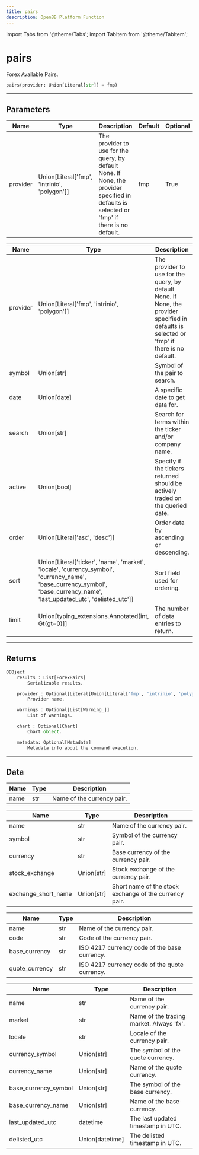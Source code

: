 ```yaml
---
title: pairs
description: OpenBB Platform Function
---
```


import Tabs from '@theme/Tabs';
import TabItem from '@theme/TabItem';

# pairs

Forex Available Pairs.

```python wordwrap
pairs(provider: Union[Literal[str]] = fmp)
```

---

## Parameters

<Tabs>
<TabItem value="standard" label="Standard">

| Name | Type | Description | Default | Optional |
| ---- | ---- | ----------- | ------- | -------- |
| provider | Union[Literal['fmp', 'intrinio', 'polygon']] | The provider to use for the query, by default None. If None, the provider specified in defaults is selected or 'fmp' if there is no default. | fmp | True |
</TabItem>

<TabItem value='polygon' label='polygon'>

| Name | Type | Description | Default | Optional |
| ---- | ---- | ----------- | ------- | -------- |
| provider | Union[Literal['fmp', 'intrinio', 'polygon']] | The provider to use for the query, by default None. If None, the provider specified in defaults is selected or 'fmp' if there is no default. | fmp | True |
| symbol | Union[str] | Symbol of the pair to search. | None | True |
| date | Union[date] | A specific date to get data for. | 2023-10-10 | True |
| search | Union[str] | Search for terms within the ticker and/or company name. |  | True |
| active | Union[bool] | Specify if the tickers returned should be actively traded on the queried date. | True | True |
| order | Union[Literal['asc', 'desc']] | Order data by ascending or descending. | asc | True |
| sort | Union[Literal['ticker', 'name', 'market', 'locale', 'currency_symbol', 'currency_name', 'base_currency_symbol', 'base_currency_name', 'last_updated_utc', 'delisted_utc']] | Sort field used for ordering. |  | True |
| limit | Union[typing_extensions.Annotated[int, Gt(gt=0)]] | The number of data entries to return. | 1000 | True |
</TabItem>

</Tabs>

---

## Returns

```python wordwrap
OBBject
    results : List[ForexPairs]
        Serializable results.

    provider : Optional[Literal[Union[Literal['fmp', 'intrinio', 'polygon'], NoneType]]
        Provider name.

    warnings : Optional[List[Warning_]]
        List of warnings.

    chart : Optional[Chart]
        Chart object.

    metadata: Optional[Metadata]
        Metadata info about the command execution.
```

---

## Data

<Tabs>
<TabItem value="standard" label="Standard">

| Name | Type | Description |
| ---- | ---- | ----------- |
| name | str | Name of the currency pair. |
</TabItem>

<TabItem value='fmp' label='fmp'>

| Name | Type | Description |
| ---- | ---- | ----------- |
| name | str | Name of the currency pair. |
| symbol | str | Symbol of the currency pair. |
| currency | str | Base currency of the currency pair. |
| stock_exchange | Union[str] | Stock exchange of the currency pair. |
| exchange_short_name | Union[str] | Short name of the stock exchange of the currency pair. |
</TabItem>

<TabItem value='intrinio' label='intrinio'>

| Name | Type | Description |
| ---- | ---- | ----------- |
| name | str | Name of the currency pair. |
| code | str | Code of the currency pair. |
| base_currency | str | ISO 4217 currency code of the base currency. |
| quote_currency | str | ISO 4217 currency code of the quote currency. |
</TabItem>

<TabItem value='polygon' label='polygon'>

| Name | Type | Description |
| ---- | ---- | ----------- |
| name | str | Name of the currency pair. |
| market | str | Name of the trading market. Always 'fx'. |
| locale | str | Locale of the currency pair. |
| currency_symbol | Union[str] | The symbol of the quote currency. |
| currency_name | Union[str] | Name of the quote currency. |
| base_currency_symbol | Union[str] | The symbol of the base currency. |
| base_currency_name | Union[str] | Name of the base currency. |
| last_updated_utc | datetime | The last updated timestamp in UTC. |
| delisted_utc | Union[datetime] | The delisted timestamp in UTC. |
</TabItem>

</Tabs>

